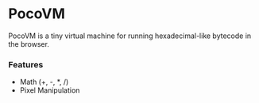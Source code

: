 # PocoVM

PocoVM is a tiny virtual machine for running hexadecimal-like bytecode in the browser.

### Features

- Math (+, -, *, /)
- Pixel Manipulation
